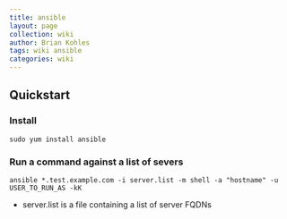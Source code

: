 ```yaml
---
title: ansible
layout: page
collection: wiki
author: Brian Kohles
tags: wiki ansible
categories: wiki
---
```


## Quickstart
### Install
`sudo yum install ansible`

### Run a command against a list of severs
`ansible *.test.example.com -i server.list -m shell -a "hostname" -u USER_TO_RUN_AS -kK`
  - server.list is a file containing a list of server FQDNs
